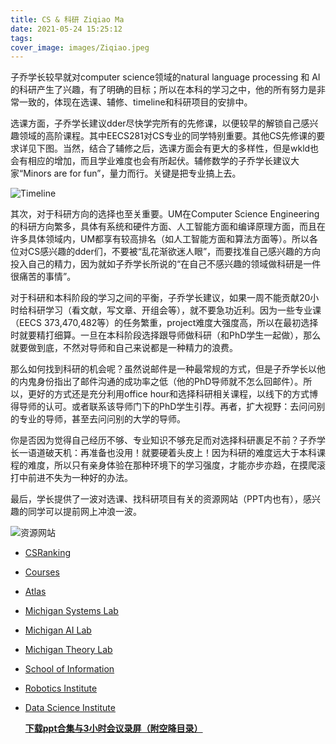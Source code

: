 ```yaml
---
title: CS & 科研 Ziqiao Ma
date: 2021-05-24 15:25:12
tags: 
cover_image: images/Ziqiao.jpeg
---
```

子乔学长较早就对computer science领域的natural language processing 和 AI的科研产生了兴趣，有了明确的目标；所以在本科的学习之中，他的所有努力是非常一致的，体现在选课、辅修、timeline和科研项目的安排中。

选课方面，子乔学长建议dder尽快学完所有的先修课，以便较早的解锁自己感兴趣领域的高阶课程。其中EECS281对CS专业的同学特别重要。其他CS先修课的要求详见下图。当然，结合了辅修之后，选课方面会有更大的多样性，但是wkld也会有相应的增加，而且学业难度也会有所起伏。辅修数学的子乔学长建议大家“Minors are for fun”，量力而行。关键是把专业搞上去。

![Timeline](/images/Ziqiao1.png)

其次，对于科研方向的选择也至关重要。UM在Computer Science Engineering的科研方向繁多，具体有系统和硬件方面、人工智能方面和编译原理方面，而且在许多具体领域内，UM都享有较高排名（如人工智能方面和算法方面等）。所以各位对CS感兴趣的dder们，不要被“乱花渐欲迷人眼”，而要找准自己感兴趣的方向投入自己的精力，因为就如子乔学长所说的“在自己不感兴趣的领域做科研是一件很痛苦的事情”。

对于科研和本科阶段的学习之间的平衡，子乔学长建议，如果一周不能贡献20小时给科研学习（看文献，写文章、开组会等），就不要急功近利。因为一些专业课（EECS 373,470,482等）的任务繁重，project难度大强度高，所以在最初选择时就要精打细算。一旦在本科阶段选择跟导师做科研（和PhD学生一起做），那么就要做到底，不然对导师和自己来说都是一种精力的浪费。

 那么如何找到科研的机会呢？虽然说邮件是一种最常规的方式，但是子乔学长以他的内鬼身份指出了邮件沟通的成功率之低（他的PhD导师就不怎么回邮件）。所以，更好的方式还是充分利用office hour和选择科研相关课程，以线下的方式博得导师的认可。或者联系该导师门下的PhD学生引荐。再者，扩大视野：去问问别的专业的导师，甚至去问问别的大学的导师。

你是否因为觉得自己经历不够、专业知识不够充足而对选择科研裹足不前？子乔学长一语道破天机：再准备也没用！就要硬着头皮上！因为科研的难度远大于本科课程的难度，所以只有亲身体验在那种环境下的学习强度，才能亦步亦趋，在摸爬滚打中前进不失为一种好的办法。

最后，学长提供了一波对选课、找科研项目有关的资源网站（PPT内也有），感兴趣的同学可以提前网上冲浪一波。

![资源网站](/images/Ziqiao2.png)

- [CSRanking](http://csrankings.org/)
- [Courses](https://bulletin.engin.umich.edu/courses/eecs)
- [Atlas](https://atlas.ai.umich.edu)
- [Michigan Systems Lab](https://systems.engin.umich.edu/)
- [Michigan AI Lab](https://ai.engin.umich.edu/)
- [Michigan Theory Lab](http://theory.engin.umich.edu/)
- [School of Information](https://www.si.umich.edu/)
- [Robotics Institute](https://robotics.umich.edu/)
- [Data Science Institute](https://midas.umich.edu/)

  **[下载ppt合集与3小时会议录屏（附空降目录）](https://jbox.sjtu.edu.cn/l/UFFRp6)**
